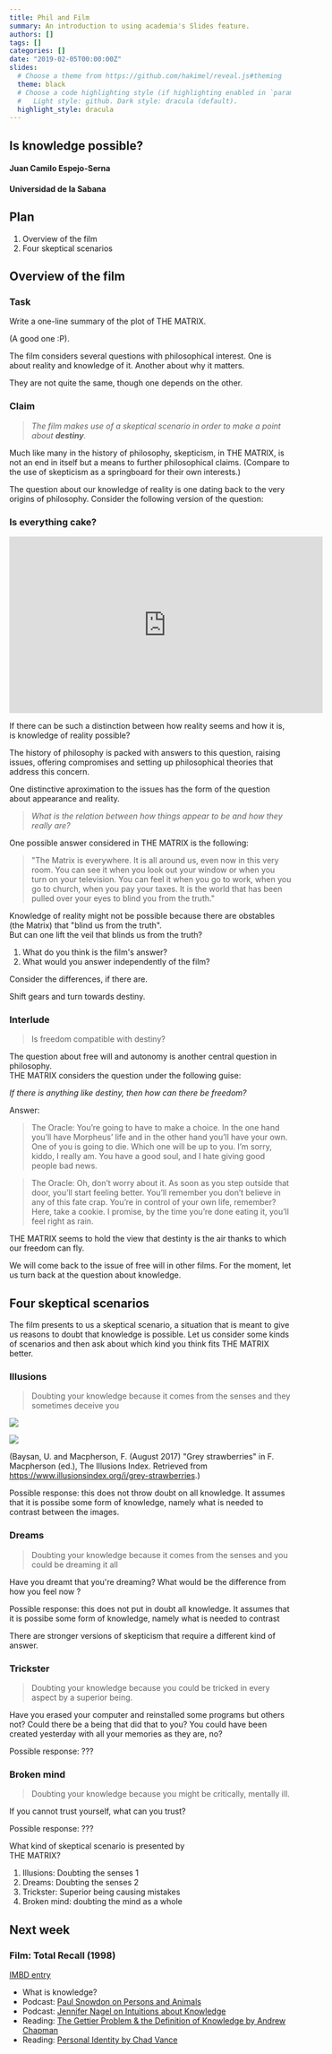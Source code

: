 ```yaml
---
title: Phil and Film
summary: An introduction to using academia's Slides feature.
authors: []
tags: []
categories: []
date: "2019-02-05T00:00:00Z"
slides:
  # Choose a theme from https://github.com/hakimel/reveal.js#theming
  theme: black
  # Choose a code highlighting style (if highlighting enabled in `params.toml`)
  #   Light style: github. Dark style: dracula (default).
  highlight_style: dracula
---
```


<section>

# Is knowledge possible?

#### Juan Camilo Espejo-Serna
#### Universidad de la Sabana

</section> 
<section>

## Plan


1.  Overview of the film
2.  Four skeptical scenarios


</section> 
<section>

## Overview of the film
</section> 
<section>

### Task 

Write a one-line summary of the plot of THE MATRIX.

(A good one :P).

</section> 
<section>

The film considers several questions with philosophical interest. One is about reality and knowledge of it. Another about why it matters.

They are not quite the same, though one depends on the other.
</section> 
<section>


### Claim

> *The film makes use of a skeptical scenario in order to make a point about **destiny**.*
</section> 
<section>
Much like many in the history of philosophy, skepticism, in THE MATRIX, is not an end in itself but a means to further philosophical claims. (Compare to the use of skepticism as a springboard for their own interests.)

The question about our knowledge of reality is one dating back to the very origins of philosophy. Consider the following version of the question:
</section> 
<section>

### Is everything cake?

<iframe width="560" height="315" src="https://www.youtube-nocookie.com/embed/KIRE8yscK_o" title="YouTube video player" frameborder="0" allow="accelerometer; autoplay; clipboard-write; encrypted-media; gyroscope; picture-in-picture" allowfullscreen></iframe>

</section> 
<section>


If there can be such a distinction between how reality seems and how it is, is knowledge of reality possible?
</section> 
<section>
The history of philosophy is packed with answers to this question, raising issues, offering compromises and setting up philosophical theories that address this concern.

One distinctive aproximation to the issues has the form of the question about appearance and reality. 
</section> 
<section>

>*What is the relation between how things appear to be and how they really are?*

</section> 

<section>
One possible answer considered in THE MATRIX is the following:

>"The Matrix is everywhere. It is all around us, even now in this very room. You can see it when you look out your window or when you turn on your television. You can feel it when you go to work, when you go to church, when you pay your taxes. It is the world that has been pulled over your eyes to blind you from the truth."
</section>

<section>
Knowledge of reality might not be possible because there are obstables (the Matrix) that "blind us from the truth".
</section> 
<section>
But can one lift the veil that blinds us from the truth? 

1. What do you think is the film's answer?
1. What would you answer independently of the film?

Consider the differences, if there are.
</section> 
<section>
Shift gears and turn towards destiny.
</section> 
<section>

### Interlude
</section> 
<section>

> Is freedom compatible with destiny?

</section> 
<section>
The question about free will and autonomy is another central question in philosophy.
</section> 
<section>
THE MATRIX considers the question under the following guise:

*If there is anything like destiny, then how can there be freedom?*
</section> 
<section>

Answer:
> The Oracle: You’re going to have to make a choice. In the one hand you’ll have Morpheus’ life and in the other hand you’ll have your own. One of you is going to die. Which one will be up to you. I’m sorry, kiddo, I really am. You have a good soul, and I hate giving good people bad news. 

</section> 
<section>

> The Oracle: Oh, don’t worry about it. As soon as you step outside that door, you’ll start feeling better. You’ll remember you don’t believe in any of this fate crap. You’re in control of your own life, remember? Here, take a cookie. I promise, by the time you’re done eating it, you’ll feel right as rain.
</section> 
<section>
THE MATRIX seems to hold the view that destinty is the air thanks to which our freedom can fly. 
</section> 
<section>

We will come back to the issue of free will in other films. For the moment, let us turn back at the question about knowledge.</section> 
<section>


## Four skeptical scenarios
</section> 
<section>

The film presents to us a skeptical scenario, a situation that is meant to give us reasons to doubt that knowledge is possible. Let us consider some kinds of scenarios and then ask about which kind you think fits THE MATRIX better.
</section> 
<section>

### Illusions 

> Doubting your knowledge because it comes from the senses and they sometimes deceive you

</section> 
<section>

![](https://www.illusionsindex.org/images/illusions/grey-strawberries/greystrawberriesmainimage.png)
</section> 
<section>

![](https://www.illusionsindex.org/images/illusions/grey-strawberries/greystrawberriesaltered.png.jpg)

(Baysan, U. and Macpherson, F. (August 2017) "Grey strawberries" in F. Macpherson (ed.), The Illusions Index. Retrieved from https://www.illusionsindex.org/i/grey-strawberries.)
</section> 
<section>

Possible response: this does not throw doubt on all knowledge. It assumes that it is possibe some form of knowledge, namely what is needed to contrast between the images.
</section> 
<section>

### Dreams

> Doubting your knowledge because it comes from the senses and you could be dreaming it all
</section> 
<section>

Have you dreamt that you're dreaming? What would be the difference from how you feel now ?
</section> 
<section>

Possible response: this does not put in doubt all knowledge. It assumes that it is possibe some form of knowledge, namely what is needed to contrast

There are stronger versions of skepticism that require a different kind of answer.
</section> 
<section>

### Trickster

> Doubting your knowledge because you could be tricked in every aspect by a superior being.

</section> 
<section>

Have you erased your computer and reinstalled some programs but others not? Could there be a being that did that to you? You could have been created yesterday with all your memories as they are, no?

Possible response: ???
</section> 
<section>

### Broken mind

> Doubting your knowledge because you might be critically, mentally ill.

</section> 
<section>

If you cannot trust yourself, what can you trust?

Possible response: ???
</section> 
<section>

What kind of skeptical scenario is presented by  
THE MATRIX?

1.  Illusions: Doubting the senses 1
2.  Dreams: Doubting the senses 2 
3.  Trickster: Superior being causing mistakes
4.  Broken mind: doubting the mind as a whole
</section> 
<section>

## Next week

### Film: Total Recall (1998) 
[IMBD entry](https://www.imdb.com/title/tt0100802/)

* What is knowledge?
* Podcast: [Paul Snowdon on Persons and Animals](http://philosophybites.libsyn.com/paul_snowdon_on_persons_and_animals)
* Podcast: [Jennifer Nagel on Intuitions about Knowledge](http://philosophybites.libsyn.com/jennifer-nagel-on-intuitions-about-knoweldge)
* Reading: [The Gettier Problem & the Definition of Knowledge by Andrew Chapman](https://1000wordphilosophy.wordpress.com/2014/04/10/the-gettier-problem/)
* Reading: [Personal Identity by Chad Vance](hhttps://1000wordphilosophy.com/2014/02/10/personal-identity/)
</section> 
